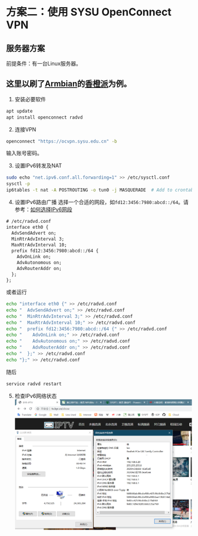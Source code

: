 # 方案二：使用 SYSU OpenConnect VPN
## 服务器方案

前提条件：有一台Linux服务器。

这里以刷了[Armbian](https://www.armbian.com/)的[香橙派](http://www.orangepi.cn/OrangePiOneplus/index_cn.html)为例。
---
1. 安装必要软件
```bash
apt update
apt install openconnect radvd
```

2. 连接VPN
```bash
openconnect "https://ocvpn.sysu.edu.cn" -b
```
输入账号密码。

3. 设置IPv6转发及NAT
```bash
sudo echo "net.ipv6.conf.all.forwarding=1" >> /etc/sysctl.conf
sysctl -p
ip6tables -t nat -A POSTROUTING -o tun0 -j MASQUERADE  # Add to crontab
```

4. 设置IPv6路由广播
选择一个合适的网段，如`fd12:3456:7980:abcd::/64`。请参考：[如何选择IPv6网段](./How-to-choose-LAN-IPv6.md)
```
# /etc/radvd.conf
interface eth0 {
  AdvSendAdvert on;
  MinRtrAdvInterval 3;
  MaxRtrAdvInterval 10;
  prefix fd12:3456:7980:abcd::/64 {
    AdvOnLink on;
    AdvAutonomous on;
    AdvRouterAddr on;
  };
};
```
或者运行
```bash
echo "interface eth0 {" >> /etc/radvd.conf
echo "  AdvSendAdvert on;" >> /etc/radvd.conf
echo "  MinRtrAdvInterval 3;" >> /etc/radvd.conf
echo "  MaxRtrAdvInterval 10;" >> /etc/radvd.conf
echo "  prefix fd12:3456:7980:abcd::/64 {" >> /etc/radvd.conf
echo "    AdvOnLink on;" >> /etc/radvd.conf
echo "    AdvAutonomous on;" >> /etc/radvd.conf
echo "    AdvRouterAddr on;" >> /etc/radvd.conf
echo "  };" >> /etc/radvd.conf
echo "};" >> /etc/radvd.conf
```
随后
```bash
service radvd restart
```

5. 检查IPv6网络状态
![ULA Status](./src/ULA-Status.png)
